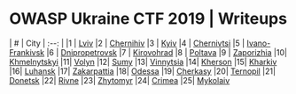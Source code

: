# OWASP Ukraine CTF 2019 | Writeups

| #    | City
| :--: |
|1 |  [Lviv](01.md)
|2 |  [Chernihiv](02.md)
|3 |  [Kyiv](03.md)
|4 |  [Chernivtsi](04.md)
|5 |  [Ivano-Frankivsk](05.md)
|6 |  [Dnipropetrovsk](06.md)
|7 |  [Kirovohrad](07.md)
|8 |  [Poltava](08.md)
|9 |  [Zaporizhia](09.md)
|10|  [Khmelnytskyi](10.md)
|11|  [Volyn](11.md)
|12|  [Sumy](12.md)
|13|  [Vinnytsia](13.md)
|14|  [Kherson](14.md)
|15|  [Kharkiv](15.md)
|16|  [Luhansk](16.md)
|17|  [Zakarpattia](17.md)
|18|  [Odessa](18.md)
|19|  [Cherkasy](19.md)
|20|  [Ternopil](20.md)
|21|  [Donetsk](21.md)
|22|  [Rivne](22.md)
|23|  [Zhytomyr](23.md)
|24|  [Crimea](24.md)
|25|  [Mykolaiv](25.md)
